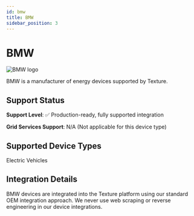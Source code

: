 ```yaml
---
id: bmw
title: BMW
sidebar_position: 3
---
```


# BMW

<div style={{ textAlign: 'center', margin: '20px 0' }}>
  <img 
    src="https://device.cms.texture.energy/logo/%20BMW%20Vector%20Icon.svg" 
    alt="BMW logo" 
    style={{ maxWidth: '200px', maxHeight: '150px' }}
  />
</div>

BMW is a manufacturer of energy devices supported by Texture.



## Support Status

**Support Level**: ✅ Production-ready, fully supported integration

**Grid Services Support**: N/A (Not applicable for this device type)

## Supported Device Types

Electric Vehicles

## Integration Details

BMW devices are integrated into the Texture platform using our standard OEM integration approach. We never use web scraping or reverse engineering in our device integrations.

